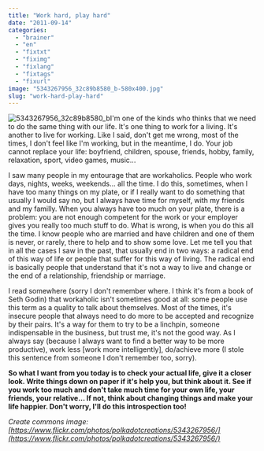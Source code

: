 ```yaml
---
title: "Work hard, play hard"
date: "2011-09-14"
categories: 
  - "brainer"
  - "en"
  - "fixtxt"
  - "fiximg"
  - "fixlang"
  - "fixtags"
  - "fixurl"
image: "5343267956_32c89b8580_b-580x400.jpg"
slug: "work-hard-play-hard"
---
```


![](images/5343267956_32c89b8580_b-580x400.jpg "5343267956_32c89b8580_b")I'm one of the kinds who thinks that we need to do the same thing with our life. It's one thing to work for a living. It's another to live for working. Like I said, don't get me wrong, most of the times, I don't feel like I'm working, but in the meantime, I do. Your job cannot replace your life: boyfriend, children, spouse, friends, hobby, family, relaxation, sport, video games, music...

I saw many people in my entourage that are workaholics. People who work days, nights, weeks, weekends... all the time. I do this, sometimes, when I have too many things on my plate, or if I really want to do something that usually I would say no, but I always have time for myself, with my friends and my familly. When you always have too much on your plate, there is a problem: you are not enough competent for the work or your employer gives you really too much stuff to do. What is wrong, is when you do this all the time. I know people who are married and have children and one of them is never, or rarely, there to help and to show some love. Let me tell you that in all the cases I saw in the past, that usually end in two ways: a radical end of this way of life or people that suffer for this way of living. The radical end is basically people that understand that it's not a way to live and change or the end of a relationship, friendship or marriage.

I read somewhere (sorry I don't remember where. I think it's from a book of Seth Godin) that workaholic isn't sometimes good at all: some people use this term as a quality to talk about themselves. Most of the times, it's insecure people that always need to do more to be accepted and recognize by their pairs. It's a way for them to try to be a linchpin, someone indispensable in the business, but trust me, it's not the good way. As I always say (because I always want to find a better way to be more productive), work less \[work more intelligently\], do/achieve more (I stole this sentence from someone I don't remember too, sorry).

**So what I want from you today is to check your actual life, give it a closer look. Write things down on paper if it's help you, but think about it. See if you work too much and don't take much time for your own life, your friends, your relative... If not, think about changing things and make your life happier. Don't worry, I'll do this introspection too!**

_Create commons image: [https://www.flickr.com/photos/polkadotcreations/5343267956/](https://www.flickr.com/photos/polkadotcreations/5343267956/)_
